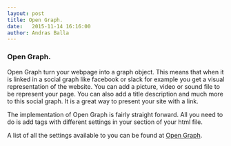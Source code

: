 ```yaml
---
layout: post
title: Open Graph.
date:   2015-11-14 16:16:00
author: Andras Balla
---
```


### Open Graph.

Open Graph turn your webpage into a graph object. This means that when it is linked in a social graph like facebook or slack for example you get a visual representation of the website. 
You can add a picture, video or sound file to be represent your page. You can also add a title description and much more to this social graph. 
It is a great way to present your site with a link. 

The implementation of Open Graph is fairly straight forward. All you need to do is add <meta property> tags with different settings in your <head> section of your html file.

A list of all the settings available to you can be found at [Open Graph](http://ogp.me/).
